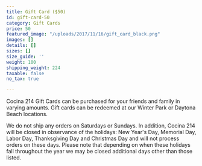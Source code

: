 ```yaml
---
title: Gift Card ($50)
id: gift-card-50
category: Gift Cards
price: 50
featured_image: "/uploads/2017/11/16/gift_card_black.png"
images: []
details: []
sizes: []
size_guide: ''
weight: 100
shipping_weight: 224
taxable: false
no_tax: true

---
```

Cocina 214 Gift Cards can be purchased for your friends and family in varying amounts. Gift cards can be redeemed at our Winter Park or Daytona Beach locations.

We do not ship any orders on Saturdays or Sundays. In addition, Cocina 214 will be closed in observance of the holidays: New Year's Day, Memorial Day, Labor Day, Thanksgiving Day and Christmas Day and will not process orders on these days. Please note that depending on when these holidays fall throughout the year we may be closed additional days other than those listed.
